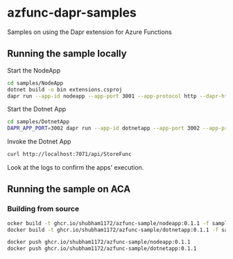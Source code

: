 # azfunc-dapr-samples
Samples on using the Dapr extension for Azure Functions

## Running the sample locally

Start the NodeApp
```bash
cd samples/NodeApp
dotnet build -o bin extensions.csproj
dapr run --app-id nodeapp --app-port 3001 --app-protocol http --dapr-http-port 3500 -- func host start --no-build --verbose -p 7070
```

Start the Dotnet App
```bash
cd samples/DotnetApp
DAPR_APP_PORT=3002 dapr run --app-id dotnetapp --app-port 3002 --app-protocol http --dapr-http-port 3501 -- func start --verbose -p 7071
```

Invoke the Dotnet App
```bash
curl http://localhost:7071/api/StoreFunc
```

Look at the logs to confirm the apps' execution.

## Running the sample on ACA

### Building from source

```bash
ocker build -t ghcr.io/shubham1172/azfunc-sample/nodeapp:0.1.1 -f samples/NodeApp/Dockerfile .
docker build -t ghcr.io/shubham1172/azfunc-sample/dotnetapp:0.1.1 -f samples/DotnetApp/Dockerfile .

docker push ghcr.io/shubham1172/azfunc-sample/nodeapp:0.1.1
docker push ghcr.io/shubham1172/azfunc-sample/dotnetapp:0.1.1
```